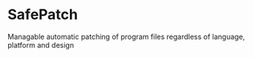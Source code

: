 # SafePatch
Managable automatic patching of program files regardless of language, platform and design
